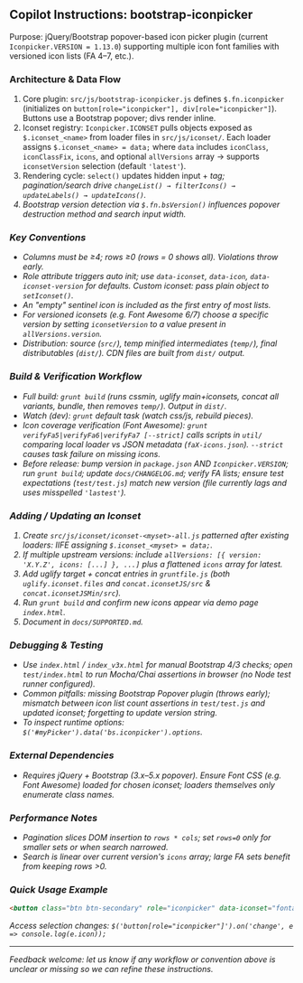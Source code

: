 ## Copilot Instructions: bootstrap-iconpicker

Purpose: jQuery/Bootstrap popover-based icon picker plugin (current `Iconpicker.VERSION = 1.13.0`) supporting multiple icon font families with versioned icon lists (FA 4–7, etc.).

### Architecture & Data Flow
1. Core plugin: `src/js/bootstrap-iconpicker.js` defines `$.fn.iconpicker` (initializes on `button[role="iconpicker"], div[role="iconpicker"]`). Buttons use a Bootstrap popover; divs render inline.
2. Iconset registry: `Iconpicker.ICONSET` pulls objects exposed as `$.iconset_<name>` from loader files in `src/js/iconset/`. Each loader assigns `$.iconset_<name> = data;` where `data` includes `iconClass`, `iconClassFix`, `icons`, and optional `allVersions` array → supports `iconsetVersion` selection (default `'latest'`).
3. Rendering cycle: `select()` updates hidden input + <i> tag; pagination/search drive `changeList() → filterIcons() → updateLabels() → updateIcons()`.
4. Bootstrap version detection via `$.fn.bsVersion()` influences popover destruction method and search input width.

### Key Conventions
* Columns must be ≥4; rows ≥0 (rows = 0 shows all). Violations throw early.
* Role attribute triggers auto init; use `data-iconset`, `data-icon`, `data-iconset-version` for defaults. Custom iconset: pass plain object to `setIconset()`.
* An "empty" sentinel icon is included as the first entry of most lists.
* For versioned iconsets (e.g. Font Awesome 6/7) choose a specific version by setting `iconsetVersion` to a value present in `allVersions.version`.
* Distribution: source (`src/`), temp minified intermediates (`temp/`), final distributables (`dist/`). CDN files are built from `dist/` output.

### Build & Verification Workflow
* Full build: `grunt build` (runs cssmin, uglify main+iconsets, concat all variants, bundle, then removes `temp/`). Output in `dist/`.
* Watch (dev): `grunt` default task (watch css/js, rebuild pieces).
* Icon coverage verification (Font Awesome): `grunt verifyFa5|verifyFa6|verifyFa7 [--strict]` calls scripts in `util/` comparing local loader vs JSON metadata (`faX-icons.json`). `--strict` causes task failure on missing icons.
* Before release: bump version in `package.json` AND `Iconpicker.VERSION`; run `grunt build`; update `docs/CHANGELOG.md`; verify FA lists; ensure test expectations (`test/test.js`) match new version (file currently lags and uses misspelled `'lastest'`).

### Adding / Updating an Iconset
1. Create `src/js/iconset/iconset-<myset>-all.js` patterned after existing loaders: IIFE assigning `$.iconset_<myset> = data;`.
2. If multiple upstream versions: include `allVersions: [{ version: 'X.Y.Z', icons: [...] }, ...]` plus a flattened `icons` array for latest.
3. Add uglify target + concat entries in `gruntfile.js` (both `uglify.iconset.files` and `concat.iconsetJS/src` & `concat.iconsetJSMin/src`).
4. Run `grunt build` and confirm new icons appear via demo page `index.html`.
5. Document in `docs/SUPPORTED.md`.

### Debugging & Testing
* Use `index.html` / `index_v3x.html` for manual Bootstrap 4/3 checks; open `test/index.html` to run Mocha/Chai assertions in browser (no Node test runner configured).
* Common pitfalls: missing Bootstrap Popover plugin (throws early); mismatch between icon list count assertions in `test/test.js` and updated iconset; forgetting to update version string.
* To inspect runtime options: `$('#myPicker').data('bs.iconpicker').options`.

### External Dependencies
* Requires jQuery + Bootstrap (3.x–5.x popover). Ensure Font CSS (e.g. Font Awesome) loaded for chosen iconset; loaders themselves only enumerate class names.

### Performance Notes
* Pagination slices DOM insertion to `rows * cols`; set `rows=0` only for smaller sets or when search narrowed.
* Search is linear over current version's `icons` array; large FA sets benefit from keeping rows >0.

### Quick Usage Example
```html
<button class="btn btn-secondary" role="iconpicker" data-iconset="fontawesome6" data-icon="fas fa-wifi"></button>
```
Access selection changes: `$('button[role="iconpicker"]').on('change', e => console.log(e.icon));`

---
Feedback welcome: let us know if any workflow or convention above is unclear or missing so we can refine these instructions.

